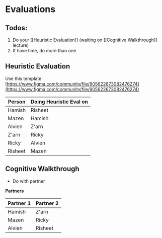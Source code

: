 
# Evaluations

## Todos:

1. Do your [[Heuristic Evaluation]] (waiting on [[Cognitive Walkthrough]] lecture)
2. If have time, do more than one

## Heuristic Evaluation

Use this template: [https://www.figma.com/community/file/905622673082476274](https://www.figma.com/community/file/905622673082476274)

| Person  | Doing Heuristic Eval on |
| ------- | ----------------------- |
| Hamish  | Risheet                 |
| Mazen   | Hamish                  |
| Alvien  | Z'arn                   |
| Z'arn   | Ricky                   |
| Ricky   | Alvien                  |
| Risheet | Mazen                   |

## Cognitive Walkthrough

- Do with partner

**Partners**

| Partner 1 | Partner 2 |
| --------- | --------- |
| Hamish    | Z'arn     |
| Mazen     | Ricky     |
| Alvien    | Risheet   |
